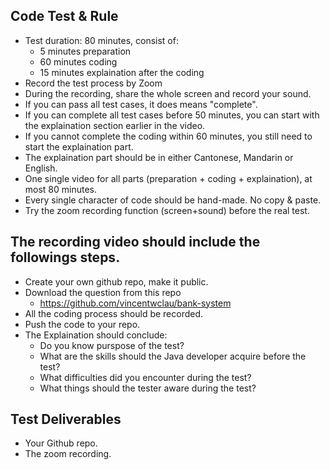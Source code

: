 ## Code Test & Rule
- Test duration: 80 minutes, consist of:
  - 5 minutes preparation
  - 60 minutes coding
  - 15 minutes explaination after the coding
- Record the test process by Zoom 
- During the recording, share the whole screen and record your sound.
- If you can pass all test cases, it does means "complete".
- If you can complete all test cases before 50 minutes, you can start with the explaination section earlier in the video.
- If you cannot complete the coding within 60 minutes, you still need to start the explaination part.
- The explaination part should be in either Cantonese, Mandarin or English.
- One single video for all parts (preparation + coding + explaination), at most 80 minutes.
- Every single character of code should be hand-made. No copy & paste.
- Try the zoom recording function (screen+sound) before the real test.

## The recording video should include the followings steps.
- Create your own github repo, make it public. 
- Download the question from this repo
  - https://github.com/vincentwclau/bank-system
- All the coding process should be recorded.
- Push the code to your repo.
- The Explaination should conclude:
  - Do you know purspose of the test? 
  - What are the skills should the Java developer acquire before the test?
  - What difficulties did you encounter during the test?
  - What things should the tester aware during the test?

## Test Deliverables
- Your Github repo.
- The zoom recording.